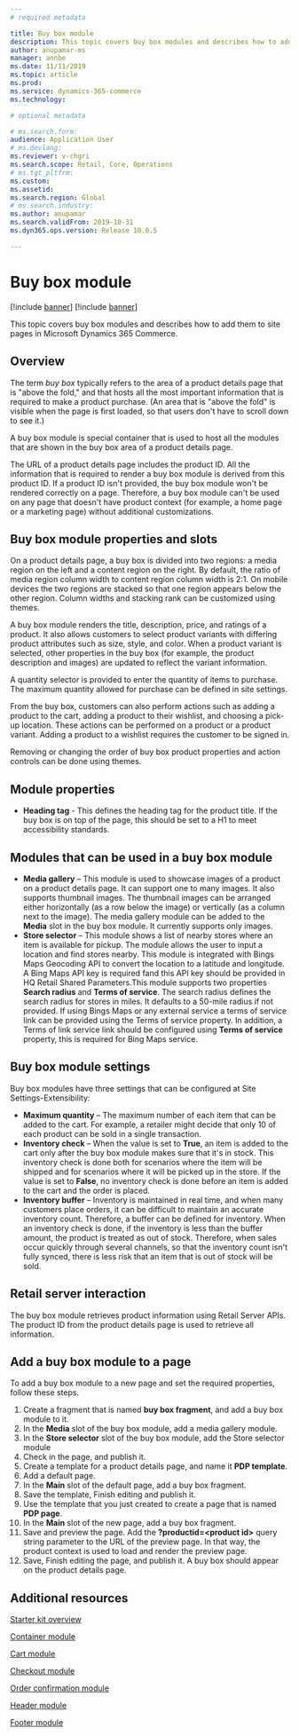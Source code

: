 ```yaml
---
# required metadata

title: Buy box module
description: This topic covers buy box modules and describes how to add them to site pages in Microsoft Dynamics 365 Commerce.
author: anupamar-ms
manager: annbe
ms.date: 11/11/2019
ms.topic: article
ms.prod: 
ms.service: dynamics-365-commerce
ms.technology: 

# optional metadata

# ms.search.form: 
audience: Application User
# ms.devlang: 
ms.reviewer: v-chgri
ms.search.scope: Retail, Core, Operations
# ms.tgt_pltfrm: 
ms.custom: 
ms.assetid: 
ms.search.region: Global
# ms.search.industry: 
ms.author: anupamar
ms.search.validFrom: 2019-10-31
ms.dyn365.ops.version: Release 10.0.5

---
```


# Buy box module

[!include [banner](includes/preview-banner.md)]
[!include [banner](includes/banner.md)]

This topic covers buy box modules and describes how to add them to site pages in Microsoft Dynamics 365 Commerce.

## Overview

The term *buy box* typically refers to the area of a product details page that is "above the fold," and that hosts all the most important information that is required to make a product purchase. (An area that is "above the fold" is visible when the page is first loaded, so that users don't have to scroll down to see it.)

A buy box module is special container that is used to host all the modules that are shown in the buy box area of a product details page.

The URL of a product details page includes the product ID. All the information that is required to render a buy box module is derived from this product ID. If a product ID isn't provided, the buy box module won't be rendered correctly on a page. Therefore, a buy box module can't be used on any page that doesn't have product context (for example, a home page or a marketing page) without additional customizations.

## Buy box module properties and slots 

On a product details page, a buy box is divided into two regions: a media region on the left and a content region on the right. By default, the ratio of media region column width to content region column width is 2:1. On mobile devices the two regions are stacked so that one region appears below the other region. Column widths and stacking rank can be customized using themes.

A buy box module renders the title, description, price, and ratings of a product. It also allows customers to select product variants with differing product attributes such as size, style, and color. When a product variant is selected, other properties in the buy box (for example, the product description and images) are updated to reflect the variant information. 

A quantity selector is provided to enter the quantity of items to purchase. The maximum quantity allowed for purchase can be defined in site settings.
 
From the buy box, customers can also perform actions such as adding a product to the cart, adding a product to their wishlist, and choosing a pick-up location. These actions can be performed on a product or a product variant. Adding a product to a wishlist requires the customer to be signed in.

Removing or changing the order of buy box product properties and action controls can be done using themes. 

## Module properties

- **Heading tag** - This defines the heading tag for the product title. If the buy box is on top of the page, this should be set to a H1 to meet accessibility standards. 

## Modules that can be used in a buy box module

- **Media gallery** – This module is used to showcase images of a product on a product details page. It can support one to many images. It also supports thumbnail images. The thumbnail images can be arranged either horizontally (as a row below the image) or vertically (as a column next to the image). The media gallery module can be added to the **Media** slot in the buy box module. It currently supports only images. 
- **Store selector** – This module shows a list of nearby stores where an item is available for pickup. The module allows the user to input a location and find stores nearby. This module is integrated with Bings Maps Geocoding API to convert the location to a latitude and longitude. A Bing Maps API key is required fand this API key should be provided in HQ Retail Shared Parameters.This module supports two properties **Search radius** and **Terms of service**.  The search radius defines the search radius for stores in miles. It defaults to a 50-mile radius if not provided. If using Bings Maps or any external service a terms of service link can be provided using the Terms of service property.  In addition, a Terms of link service link should be configured using **Terms of service** property, this is required for Bing Maps service. 

## Buy box module settings

Buy box modules have three settings that can be configured at Site Settings-Extensibility:

- **Maximum quantity** – The maximum number of each item that can be added to the cart. For example, a retailer might decide that only 10 of each product can be sold in a single transaction.
- **Inventory check** – When the value is set to **True**, an item is added to the cart only after the buy box module makes sure that it's in stock. This inventory check is done both for scenarios where the item will be shipped and for scenarios where it will be picked up in the store. If the value is set to **False**, no inventory check is done before an item is added to the cart and the order is placed.
- **Inventory buffer** – Inventory is maintained in real time, and when many customers place orders, it can be difficult to maintain an accurate inventory count. Therefore, a buffer can be defined for inventory. When an inventory check is done, if the inventory is less than the buffer amount, the product is treated as out of stock. Therefore, when sales occur quickly through several channels, so that the inventory count isn't fully synced, there is less risk that an item that is out of stock will be sold.

## Retail server interaction

The buy box module retrieves product information using Retail Server APIs. The product ID from the product details page is used to retrieve all information.

## Add a buy box module to a page

To add a buy box module to a new page and set the required properties, follow these steps.

1. Create a fragment that is named **buy box fragment**, and add a buy box module to it.
2. In the **Media** slot of the buy box module, add a media gallery module.
3. In the **Store selector** slot of the buy box module, add the Store selector module
4. Check in the page, and publish it.
5. Create a template for a product details page, and name it **PDP template**.
6. Add a default page.
7. In the **Main** slot of the default page, add a buy box fragment.
8. Save the template, Finish editing and publish it.
9. Use the template that you just created to create a page that is named **PDP page**.
10. In the **Main** slot of the new page, add a buy box fragment.
11. Save and preview the page. Add the **?productid=&lt;product id&gt;** query string parameter to the URL of the preview page. In that way, the product context is used to load and render the preview page.
12. Save, Finish editing the page, and publish it. A buy box should appear on the product details page.

## Additional resources

[Starter kit overview](starter-kit-overview.md)

[Container module](add-container-module.md)

[Cart module](add-cart-module.md)

[Checkout module](add-checkout-module.md)

[Order confirmation module](order-confirmation-module.md)

[Header module](author-header-module.md)

[Footer module](author-footer-module.md)
